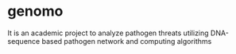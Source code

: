 # genomo
It is an academic project to analyze pathogen threats utilizing DNA-sequence based pathogen network and computing algorithms
